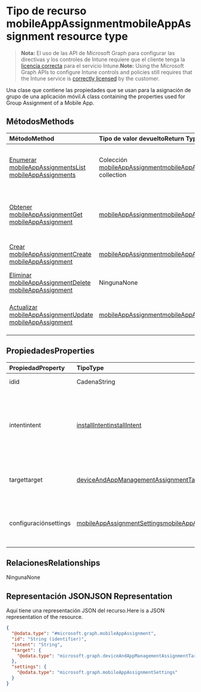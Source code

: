 # <a name="mobileappassignment-resource-type"></a><span data-ttu-id="d86c6-101">Tipo de recurso mobileAppAssignment</span><span class="sxs-lookup"><span data-stu-id="d86c6-101">mobileAppAssignment resource type</span></span>

> <span data-ttu-id="d86c6-102">**Nota:** El uso de las API de Microsoft Graph para configurar las directivas y los controles de Intune requiere que el cliente tenga la [licencia correcta](https://go.microsoft.com/fwlink/?linkid=839381) para el servicio Intune.</span><span class="sxs-lookup"><span data-stu-id="d86c6-102">**Note:** Using the Microsoft Graph APIs to configure Intune controls and policies still requires that the Intune service is [correctly licensed](https://go.microsoft.com/fwlink/?linkid=839381) by the customer.</span></span>

<span data-ttu-id="d86c6-103">Una clase que contiene las propiedades que se usan para la asignación de grupo de una aplicación móvil.</span><span class="sxs-lookup"><span data-stu-id="d86c6-103">A class containing the properties used for Group Assignment of a Mobile App.</span></span>
## <a name="methods"></a><span data-ttu-id="d86c6-104">Métodos</span><span class="sxs-lookup"><span data-stu-id="d86c6-104">Methods</span></span>
|<span data-ttu-id="d86c6-105">Método</span><span class="sxs-lookup"><span data-stu-id="d86c6-105">Method</span></span>|<span data-ttu-id="d86c6-106">Tipo de valor devuelto</span><span class="sxs-lookup"><span data-stu-id="d86c6-106">Return Type</span></span>|<span data-ttu-id="d86c6-107">Descripción</span><span class="sxs-lookup"><span data-stu-id="d86c6-107">Description</span></span>|
|:---|:---|:---|
|[<span data-ttu-id="d86c6-108">Enumerar mobileAppAssignments</span><span class="sxs-lookup"><span data-stu-id="d86c6-108">List mobileAppAssignments</span></span>](../api/intune_apps_mobileappassignment_list.md)|<span data-ttu-id="d86c6-109">Colección [mobileAppAssignment](../resources/intune_apps_mobileappassignment.md)</span><span class="sxs-lookup"><span data-stu-id="d86c6-109">[mobileAppAssignment](../resources/intune_apps_mobileappassignment.md) collection</span></span>|<span data-ttu-id="d86c6-110">Enumere las propiedades y las relaciones de los objetos [mobileAppAssignment](../resources/intune_apps_mobileappassignment.md).</span><span class="sxs-lookup"><span data-stu-id="d86c6-110">List properties and relationships of the [mobileAppAssignment](../resources/intune_apps_mobileappassignment.md) objects.</span></span>|
|[<span data-ttu-id="d86c6-111">Obtener mobileAppAssignment</span><span class="sxs-lookup"><span data-stu-id="d86c6-111">Get mobileAppAssignment</span></span>](../api/intune_apps_mobileappassignment_get.md)|[<span data-ttu-id="d86c6-112">mobileAppAssignment</span><span class="sxs-lookup"><span data-stu-id="d86c6-112">mobileAppAssignment</span></span>](../resources/intune_apps_mobileappassignment.md)|<span data-ttu-id="d86c6-113">Lea las propiedades y las relaciones del objeto [mobileAppAssignment](../resources/intune_apps_mobileappassignment.md).</span><span class="sxs-lookup"><span data-stu-id="d86c6-113">Read properties and relationships of the [mobileAppAssignment](../resources/intune_apps_mobileappassignment.md) object.</span></span>|
|[<span data-ttu-id="d86c6-114">Crear mobileAppAssignment</span><span class="sxs-lookup"><span data-stu-id="d86c6-114">Create mobileAppAssignment</span></span>](../api/intune_apps_mobileappassignment_create.md)|[<span data-ttu-id="d86c6-115">mobileAppAssignment</span><span class="sxs-lookup"><span data-stu-id="d86c6-115">mobileAppAssignment</span></span>](../resources/intune_apps_mobileappassignment.md)|<span data-ttu-id="d86c6-116">Cree un objeto [mobileAppAssignment](../resources/intune_apps_mobileappassignment.md).</span><span class="sxs-lookup"><span data-stu-id="d86c6-116">Create a new [mobileAppAssignment](../resources/intune_apps_mobileappassignment.md) object.</span></span>|
|[<span data-ttu-id="d86c6-117">Eliminar mobileAppAssignment</span><span class="sxs-lookup"><span data-stu-id="d86c6-117">Delete mobileAppAssignment</span></span>](../api/intune_apps_mobileappassignment_delete.md)|<span data-ttu-id="d86c6-118">Ninguna</span><span class="sxs-lookup"><span data-stu-id="d86c6-118">None</span></span>|<span data-ttu-id="d86c6-119">Elimina un [mobileAppAssignment](../resources/intune_apps_mobileappassignment.md).</span><span class="sxs-lookup"><span data-stu-id="d86c6-119">Deletes a [mobileAppAssignment](../resources/intune_apps_mobileappassignment.md).</span></span>|
|[<span data-ttu-id="d86c6-120">Actualizar mobileAppAssignment</span><span class="sxs-lookup"><span data-stu-id="d86c6-120">Update mobileAppAssignment</span></span>](../api/intune_apps_mobileappassignment_update.md)|[<span data-ttu-id="d86c6-121">mobileAppAssignment</span><span class="sxs-lookup"><span data-stu-id="d86c6-121">mobileAppAssignment</span></span>](../resources/intune_apps_mobileappassignment.md)|<span data-ttu-id="d86c6-122">Actualice las propiedades de un objeto [mobileAppAssignment](../resources/intune_apps_mobileappassignment.md).</span><span class="sxs-lookup"><span data-stu-id="d86c6-122">Update the properties of a [mobileAppAssignment](../resources/intune_apps_mobileappassignment.md) object.</span></span>|

## <a name="properties"></a><span data-ttu-id="d86c6-123">Propiedades</span><span class="sxs-lookup"><span data-stu-id="d86c6-123">Properties</span></span>
|<span data-ttu-id="d86c6-124">Propiedad</span><span class="sxs-lookup"><span data-stu-id="d86c6-124">Property</span></span>|<span data-ttu-id="d86c6-125">Tipo</span><span class="sxs-lookup"><span data-stu-id="d86c6-125">Type</span></span>|<span data-ttu-id="d86c6-126">Descripción</span><span class="sxs-lookup"><span data-stu-id="d86c6-126">Description</span></span>|
|:---|:---|:---|
|<span data-ttu-id="d86c6-127">id</span><span class="sxs-lookup"><span data-stu-id="d86c6-127">id</span></span>|<span data-ttu-id="d86c6-128">Cadena</span><span class="sxs-lookup"><span data-stu-id="d86c6-128">String</span></span>|<span data-ttu-id="d86c6-129">Clave de la entidad.</span><span class="sxs-lookup"><span data-stu-id="d86c6-129">Key of the entity.</span></span>|
|<span data-ttu-id="d86c6-130">intent</span><span class="sxs-lookup"><span data-stu-id="d86c6-130">intent</span></span>|[<span data-ttu-id="d86c6-131">installIntent</span><span class="sxs-lookup"><span data-stu-id="d86c6-131">installIntent</span></span>](../resources/intune_shared_installintent.md)|<span data-ttu-id="d86c6-132">El objetivo de instalación definido por el administrador. Los valores posibles son: `available`, `required`, `uninstall` y `availableWithoutEnrollment`.</span><span class="sxs-lookup"><span data-stu-id="d86c6-132">The install intent defined by the admin. Possible values are: `available`, `required`, `uninstall`, `availableWithoutEnrollment`.</span></span>|
|<span data-ttu-id="d86c6-133">target</span><span class="sxs-lookup"><span data-stu-id="d86c6-133">target</span></span>|[<span data-ttu-id="d86c6-134">deviceAndAppManagementAssignmentTarget</span><span class="sxs-lookup"><span data-stu-id="d86c6-134">deviceAndAppManagementAssignmentTarget</span></span>](../resources/intune_shared_deviceandappmanagementassignmenttarget.md)|<span data-ttu-id="d86c6-135">La asignación de grupo de destino definida por el administrador.</span><span class="sxs-lookup"><span data-stu-id="d86c6-135">The target group assignment defined by the admin.</span></span>|
|<span data-ttu-id="d86c6-136">configuración</span><span class="sxs-lookup"><span data-stu-id="d86c6-136">settings</span></span>|[<span data-ttu-id="d86c6-137">mobileAppAssignmentSettings</span><span class="sxs-lookup"><span data-stu-id="d86c6-137">mobileAppAssignmentSettings</span></span>](../resources/intune_apps_mobileappassignmentsettings.md)|<span data-ttu-id="d86c6-138">La asignación de la configuración para el destino definida por el administrador.</span><span class="sxs-lookup"><span data-stu-id="d86c6-138">The settings for target assignment defined by the admin.</span></span>|

## <a name="relationships"></a><span data-ttu-id="d86c6-139">Relaciones</span><span class="sxs-lookup"><span data-stu-id="d86c6-139">Relationships</span></span>
<span data-ttu-id="d86c6-140">Ninguna</span><span class="sxs-lookup"><span data-stu-id="d86c6-140">None</span></span>
## <a name="json-representation"></a><span data-ttu-id="d86c6-141">Representación JSON</span><span class="sxs-lookup"><span data-stu-id="d86c6-141">JSON Representation</span></span>
<span data-ttu-id="d86c6-142">Aquí tiene una representación JSON del recurso.</span><span class="sxs-lookup"><span data-stu-id="d86c6-142">Here is a JSON representation of the resource.</span></span>
<!--{
  "blockType": "resource",
  "baseType": "microsoft.graph.entity",
  "keyProperty": "id",
  "@odata.type": "microsoft.graph.mobileAppAssignment"
}-->
``` json
{
  "@odata.type": "#microsoft.graph.mobileAppAssignment",
  "id": "String (identifier)",
  "intent": "String",
  "target": {
    "@odata.type": "microsoft.graph.deviceAndAppManagementAssignmentTarget"
  },
  "settings": {
    "@odata.type": "microsoft.graph.mobileAppAssignmentSettings"
  }
}
```








